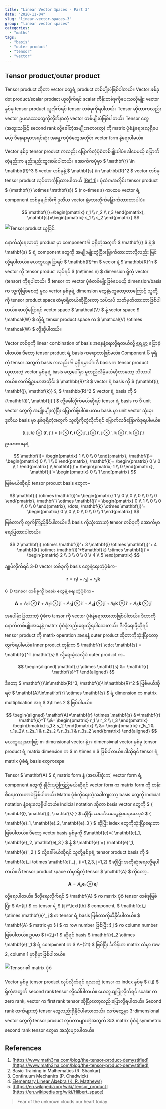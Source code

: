 ```yaml
---
title: "Linear Vector Spaces - Part 3"
date: "2020-11-04"
slug: "linear-vector-spaces-3"
group: "linear vector spaces"
categories:
  - "maths"
tags:
  - "basis"
  - "outer product"
  - "tensor"
  - "vector"
---
```


## Tensor product/outer product

Tensor product ဆိုတာ vector တွေရဲ့ product တစ်မျိုးပဲဖြစ်ပါတယ်။ Vector နှစ်ခု dot product/scalar product ယူလိုက်ရင် scalar ကိန်းတစ်ခုကိုပေးသလိုမျိုး vector နှစ်ခု tensor product ယူလိုက်ရင် tensor တစ်ခုကိုရပါတယ်။ Tensor ဆိုတာကလည်း vector ဥပဒေဿတွေကိုလိုက်နာတဲ့ vector တစ်မျိုးပဲဖြစ်ပါတယ်။ Tensor တွေ (အထူးသဖြင့် second rank လို့ခေါ်တဲ့အမျိုးအစားတွေ) ကို matrix ပုံစံနဲ့ရေးလေ့ရှိပေမယ့် ဒီနေရာမှာအရင်ဆုံး အရှေ့ကပုံစံတွေအတိုင်း vector form နဲ့ရေးပါမယ်။

Vector နှစ်ခု tensor product ကလည်း မြှောက်တဲ့ပုံစံတစ်မျိုးပါပဲ။ ဒါပေမယ့် မြှောက်တဲ့နည်းက နည်းနည်းထူးဆန်းပါတယ်။ အောက်ကပုံမှာ $ \mathbf{r} \in \mathbb{R}^3 $ vector တစ်ခုနဲ့ $ \mathbf{s} \in \mathbb{R}^2 $ vector တစ်ခု tensor product လုပ်တာကိုပြထားပါတယ် \[[Ref 1](https://www.math3ma.com/blog/the-tensor-product-demystified)\]။ ပုံထဲကအတိုင်း tensor product $ (\mathbf{r} \otimes \mathbf{s}) $ (r o-times s) ကပထမ vector ရဲ့ component တစ်ခုချင်းစီကို ဒုတိယ vector နဲ့ဘေးတိုက်မြှောက်ထားတာပါပဲ။

$$
\mathbf{r}=\begin{pmatrix}
r_1 \\ r_2 \\ r_3
\end{pmatrix},
\mathbf{s}=\begin{pmatrix}
s_1 \\ s_2
\end{pmatrix}
$$

![Tensor product ယူခြင်း](images/tensor_product_process.svg)

နောက်ဆုံးရလာတဲ့ product မှာ component ၆ ခုရှိတဲ့အတွက် $ \mathbf{r} $ နဲ့ $ \mathbf{s} $ ရဲ့ component တွေကို အမျိုးမျိုးတွဲပြီးမြှောက်ထားတာလို့လည်း မြင်လို့ရပါတယ်။ ယေဘူယျပြောရင် $ \mathbb{R}^m $ vector နဲ့ $ \mathbb{R}^n $ vector ကို tensor product လုပ်ရင် $ (m\times n) $ dimension ရှိတဲ့ vector (tensor) ကိုရပါတယ်။ ဒီ tensor က vector ပုံစံတစ်မျိုးဖြစ်ပေမယ့် dimension/basis က သူ့ကိုဖြစ်စေတဲ့ မူလ vector နှစ်ခုရဲ့ dimension တွေနဲ့မတူတော့တာကြောင့် သူတို့ကို tensor product space ထဲမှာရှိတယ်ဆိုပြီးတော့ သပ်သပ် သတ်မှတ်ထားတာဖြစ်ပါတယ်။ စာလိုပြောရင် vector space $ \mathcal{V} $ နဲ့ vector space $ \mathcal{W} $ တို့ရဲ့ tensor product space က $ \mathcal{V} \otimes \mathcal{W} $ လို့ဆိုပါတယ်။

Vector တစ်ခုကို linear combination of basis အနေနဲ့ရေးလို့ရတယ်လို့ [ရှေ့မှာ](http://theinlinaung.com/linear-vector-spaces-1/#vector_bases) ပြောခဲ့ပါတယ်။ ဒီတော့ tensor product ရဲ့ basis ကရောဘာဖြစ်မလဲ။ Component ၆ ခုရှိတဲ့ tensor အတွက် basis ကလည်း ၆ ခုရှိရမှာပါ။ ဒီ basis က tensor product ယူထားတဲ့ vector နှစ်ခုရဲ့ basis တွေပေါ်မှာ မူတည်လိမ့်မယ်ဆိုတာတော့ သိသာပါတယ်။ လက်ရှိဥပမာအတိုင်း $ \mathbb{R}^3 $ vector ရဲ့ basis ကို $ \{\mathbf{i}, \mathbf{j}, \mathbf{k}\} $, $ \mathbb{R}^2 $ vector ရဲ့ basis ကို $ \{\mathbf{i}', \mathbf{j}'\} $ လို့ခေါ်လိုက်မယ်ဆိုရင် tensor ရဲ့ basis က ဒီ unit vector တွေကို အမျိုးမျိုးတွဲပြီး မြှောက်ဖို့ပါပဲ။ ပထမ basis မှာ unit vector သုံးခု၊ ဒုတိယ basis မှာ နှစ်ခုရှိတဲ့အတွက် သူတို့ကိုတွဲလိုက်ရင် မြှောက်လဒ်ခြောက်ခုရပါမယ်။

$$
\{\mathbf{i}, \mathbf{j}, \mathbf{k}\} \otimes  \{\mathbf{i}',\mathbf{j}'\} = \{
\mathbf{i} \otimes \mathbf{i}',
\mathbf{i} \otimes \mathbf{j}',
\mathbf{j} \otimes \mathbf{i}',
\mathbf{j} \otimes \mathbf{j}',
\mathbf{k} \otimes \mathbf{i}',
\mathbf{k} \otimes \mathbf{j}'
\}
$$

ဥပမာအနေနဲ့−

$$
\mathbf{i}=
\begin{pmatrix}
1 \\ 0 \\ 0
\end{pmatrix},
\mathbf{j}=
\begin{pmatrix}
0 \\ 1 \\ 0
\end{pmatrix},
\mathbf{k}=
\begin{pmatrix}
0 \\ 0 \\ 1
\end{pmatrix} \\
\mathbf{i}'=
\begin{pmatrix}
1 \\ 0
\end{pmatrix},
\mathbf{j}'=
\begin{pmatrix}
0 \\ 1
\end{pmatrix}
$$

ဖြစ်မယ်ဆိုရင် tensor product basis တွေက−

$$
\mathbf{i} \otimes \mathbf{i}'=
\begin{pmatrix}
1 \\ 0 \\ 0 \\ 0 \\ 0 \\ 0
\end{pmatrix},
\mathbf{i} \otimes \mathbf{j}'=
\begin{pmatrix}
0 \\ 1 \\ 0 \\ 0 \\ 0 \\ 0
\end{pmatrix}, \dots,
\mathbf{k} \otimes \mathbf{j}'=
\begin{pmatrix}
0 \\ 0 \\ 0 \\ 0 \\ 0 \\ 1
\end{pmatrix}
$$

ဖြစ်တာကို တွက်ကြည့်နိုင်ပါတယ်။ ဒီ basis ကိုသုံးထားတဲ့ tensor တစ်ခုကို အောက်မှာရေးပြထားပါတယ်။

$$
2 \mathbf{i} \otimes \mathbf{i}'+ 3 \mathbf{i} \otimes \mathbf{j}'+ 4 \mathbf{k} \otimes \mathbf{i}'+5\mathbf{k} \otimes \mathbf{j}'=
\begin{pmatrix}
2 \\ 3 \\ 0 \\ 0 \\ 4 \\ 5
\end{pmatrix}
$$

ချုပ်လိုက်ရင် 3-D vector တစ်ခုကို basis တွေနဲ့ရေးတဲ့ပုံစံက−

$$ \mathbf{r}=r_1 \mathbf{i}+r_2 \mathbf{j}+r_3 \mathbf{k} $$

6-D tensor တစ်ခုကို basis တွေနဲ့ ရေးတဲ့ပုံစံက−

$$
\mathbf{A}=
A_1 \mathbf{i} \otimes \mathbf{i}'+
A_2 \mathbf{i} \otimes \mathbf{j}' +
A_3 \mathbf{j} \otimes \mathbf{i}' +
A_4 \mathbf{j} \otimes \mathbf{j}' +
A_5 \mathbf{k} \otimes \mathbf{i}' +
A_6 \mathbf{k} \otimes \mathbf{j}'
$$

အပေါ်မှာပြထားတဲ့ ပုံစံက tensor ကို vector ပုံစံနဲ့ရေးထားတာဖြစ်ပါတယ်။ ဒီဟာကို နောက်တစ်မျိုးအနေနဲ့ matrix ပုံစံနဲ့လည်းရေးလို့ရပါသေးတယ်။ ဒီလိုရေးဖို့ဆိုရင် tensor product ကို matrix operation အနေနဲ့ outer product ဆိုတာကိုသုံးပြီးတော့ တွက်ရပါမယ်။ Inner product တုန်းက $ \mathbf{r} \cdot \mathbf{s} = \mathbf{r}^T \mathbf{s} $ လို့ရေးခဲ့သလိုပဲ outer product က−

$$
\begin{aligned}
\mathbf{r} \otimes \mathbf{s} &= \mathbf{r} \mathbf{s}^T
\end{aligned}
$$

ဒီတော့ $ \mathbf{r}\in\mathbb{R}^3, \mathbf{s}\in\mathbb{R}^2 $ ဖြစ်မယ်ဆိုရင် $ \mathbf{A}\in\mathbf{r} \otimes \mathbf{s} $ ရဲ့ dimension က matrix multiplication အရ $ 3\times 2 $ ဖြစ်ပါမယ်။

$$
\begin{aligned}
\mathbf{A}=\mathbf{r} \otimes \mathbf{s} &=\mathbf{r} \mathbf{s}^T
\\&=
\begin{pmatrix}
r_1 \\ r_2 \\ r_3
\end{pmatrix}
\begin{bmatrix}
s_1 & s_2
\end{bmatrix} \\
&=
\begin{bmatrix}
r_1s_1 & r_1s_2\\
r_2s_1 & r_2s_2 \\
r_3s_1 & r_3s_2
\end{bmatrix}
\end{aligned}
$$

ယေဘူယျအားဖြင့် m-dimensional vector နဲ့ n-dimensional vector နှစ်ခု tensor product ရဲ့ matrix dimension က $ m \times n $ ဖြစ်ပါတယ်။ ဒါဆိုရင် tensor ရဲ့ matrix ပုံစံရဲ့ basis တွေကရော။

Tensor $ \mathbf{A} $ ရဲ့ matrix form နဲ့ (အပေါ်ဆုံးက) vector form ရဲ့ component တွေကို နှိုင်းယှဉ်ကြည့်မယ်ဆိုရင် vector form က matrix form ကို တန်းစီရေးထားတာပဲဖြစ်ပါတယ်။ Matrix ပုံစံကိုရေးတဲ့အခါကျတော့ basis တွေကို indicial notation နဲ့ရေးလေ့ရှိပါတယ်။ Indicial notation ဆိုတာ basis vector တွေကို $ \{ \mathbf{i}, \mathbf{j}, \mathbf{k} \} $ ဆိုပြီး သင်္ကေတတွေနဲ့မရေးတော့ပဲ $ \{ \mathbf{e}_1, \mathbf{e}_2, \mathbf{e}_3 \} $ ဆိုပြီး index တွေကိုသုံးပြီးရေးတာဖြစ်ပါတယ်။ ဒီတော့ vector basis နှစ်ခုကို $\mathbf{e}=\{ \mathbf{e}_1, \mathbf{e}_2, \mathbf{e}_3 \} $ နဲ့ $ \mathbf{e}'=\{ \mathbf{e}'_1, \mathbf{e}'_2 \} $ လို့ခေါ်မယ်ဆိုရင် သူတို့နှစ်ခုရဲ့ tensor product basis ကို $ \mathbf{e}_i \otimes \mathbf{e}'_j , (i=1,2,3, j=1,2) $ ဆိုပြီး အတိုဆုံးရေးလို့ရပါတယ်။ ဒီ tensor product space ထဲမှာရှိတဲ့ tensor $ \mathbf{A} $ ကိုတော့−

$$\mathbf{A}=A_{ij} \mathbf{e}_i \otimes \mathbf{e}_j'$$

လို့ရေးပါတယ်။ ဒီလိုရေးလိုက်ရင် $ \mathbf{A} $ က matrix ပုံစံ tensor တစ်ခုဖြစ်ပြီး $ A*{ij} $ က tensor ရဲ့ $ (ij)^\text{th} $ component, $ \mathbf{e}_i \otimes \mathbf{e}'_j $ က tensor ရဲ့ basis ဖြစ်တာကိုသိနိုင်ပါတယ်။ $ \mathbf{A} $ matrix မှာ $ i $ က row number ဖြစ်ပြီး $ j $ က column number ဖြစ်ပါတယ်။ ဥပမာ $ i=2,j=1 $ ဆိုရင် basis $ \mathbf{e}_2 \otimes \mathbf{e}'_1 $ ရဲ့ component က $ A*{21} $ ဖြစ်ပြီး ဒီကိန်းက matrix ထဲမှာ row 2, column 1 မှာရှိမှာဖြစ်ပါတယ်။

![Tensor ၏ matrix ပုံစံ](images/tensor_vector_matrix_forms.svg)

Vector နှစ်ခု tensor product လုပ်လိုက်ရင် ရလာတဲ့ tensor က index နှစ်ခု $ (i,j) $ ရှိတဲ့အတွက် second rank tensor လို့ခေါ်ပါတယ်။ ယေဘူယျပြုလိုက်ရင် scalar က zero rank, vector က first rank tensor ဆိုပြီးတော့လည်းပြောလို့ရပါတယ်။ Second rank ထက်များတဲ့ tensor တွေလည်းရှိနိုင်ပါသေးတယ်။ လက်တွေ့မှာ 3-dimensional vector တွေကို tensor product လုပ်တာများတဲ့အတွက် 3x3 matrix ပုံစံနဲ့ symmetric second rank tensor တွေက အသုံးများပါတယ်။

## References

1. [https://www.math3ma.com/blog/the-tensor-product-demystified](https://www.math3ma.com/blog/the-tensor-product-demystified)
2. Basic Training in Mathematics (R. Shankar)
3. Continuum Mechanics (P. Chadwick)
4. [Elementary Linear Algebra (K. R. Matthews)](http://www.numbertheory.org/book/mp103.pdf)
5. [https://en.wikipedia.org/wiki/Tensor_product](https://en.wikipedia.org/wiki/Hilbert_space)

<Blockquote author="Nightwish">
Fear of the unknown clouds our heart today
</Blockquote>

